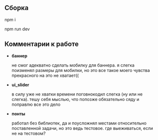 ## Сборка

npm i

npm run dev 

## Комментарии к работе

- **баннер**

  не смог адекватно сделать мобилку для баннера. я слегка поизменял размеры для мобилки, но это все такое
  моего чувства прекрасного на это не хватает((

- **ui_slider**

  в силу уже не хватки времени поговнокодил слегка (ну или не слегка). тешу себя мыслью, что попозже обязательно сяду и поправлю все это дело

- **понты**

  работал без библиотек, да и поусложнял местами относительно поставленной задачи, но это ведь тестовое. где выеживаться, если не на тестовом?
